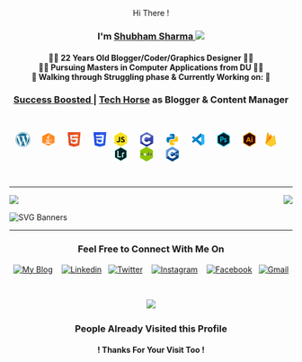       
<p align="center">Hi There ! 
 <h3 align="center"> I'm <a href="https://shu6h4m.github.io/s/">Shubham Sharma  </a><img width="18px" src="https://github.com/shu6h4m/Resources/blob/main/verified.svg"/></h2>  
<h4 align="center">  
👨‍💻 22 Years Old Blogger/Coder/Graphics Designer 👨‍💻 <br> 
👨‍🎓 Pursuing Masters in Computer Applications from DU  👨‍🎓 </br>🚧 Walking through Struggling phase & Currently Working on: 🚧</h4>
 <h3 align="center"> <a href="https://www.shu6h4m.in"> Success Boosted </a>  | <a href="https://www.youtube.com/c/TechHorse9/about"> Tech Horse</a> as Blogger & Content Manager </h3>   <br />   
        
   <p align="center"> 
<img align="center" alt="illustrator" width="26px" src="https://github.com/shu6h4m/s/blob/master/images/skills/wordpress.png" />&nbsp;&nbsp;&nbsp;&nbsp;
<img align="center" alt="Java" width="26px" src="https://github.com/shu6h4m/s/blob/master/images/skills/java.png" />&nbsp;&nbsp;&nbsp;&nbsp;
<img align="center" alt="HTML5" width="26px" src="https://github.com/shu6h4m/s/blob/master/images/skills/html.png" />&nbsp;&nbsp;&nbsp;&nbsp;
<img align="center" alt="CSS3" width="26px" src="https://github.com/shu6h4m/s/blob/master/images/skills/css.png" />&nbsp;&nbsp;
<img align="center" alt="JavaScript" width="26px" src="https://github.com/shu6h4m/s/blob/master/images/skills/javascript.png" />&nbsp;&nbsp;&nbsp;&nbsp;
<img align="center" alt="C" width="26px" src="https://github.com/shu6h4m/s/blob/master/images/skills/c.png" />&nbsp;&nbsp;&nbsp;&nbsp;
<img align="center" alt="Python" width="26px" src="https://github.com/shu6h4m/s/blob/master/images/skills/python.svg" />&nbsp;&nbsp;&nbsp;&nbsp;
<img align="center" alt="Visual Studio Code" width="26px" src="https://github.com/shu6h4m/s/blob/master/images/skills/vscode.png"/>&nbsp;&nbsp;&nbsp;&nbsp;
<img align="center" alt="Photoshop" width="26px" src="https://github.com/shu6h4m/s/blob/master/images/skills/photoshop.png" />&nbsp;&nbsp;&nbsp;&nbsp;
<img align="center" alt="illustrator" width="26px" src="https://github.com/shu6h4m/s/blob/master/images/skills/illustrator.png" />&nbsp;&nbsp;
<img align="center" alt="illustrator" width="26px" src="https://github.com/shu6h4m/s/blob/master/images/skills/firebase.png" />&nbsp;&nbsp;&nbsp;&nbsp;
<img align="center" alt="illustrator" width="26px" src="https://github.com/shu6h4m/s/blob/master/images/skills/lightroom.png" />&nbsp;&nbsp;&nbsp;&nbsp;
<img align="center" alt="illustrator" width="26px" src="https://github.com/shu6h4m/s/blob/master/images/skills/node.png" />&nbsp;&nbsp;&nbsp;&nbsp;
<img align="center" alt="illustrator" width="26px" src="https://github.com/shu6h4m/s/blob/master/images/skills/cplusplus.png" />&nbsp;&nbsp;&nbsp;&nbsp;
</p>
 
<br>
  
<hr> 

  
<img align="left" src="https://github-readme-stats.vercel.app/api?username=shu6h4m&hide_border=true&hide_rank=true&show_icons=true&title_color=606060&text_color=606060&bg_color=00000000">

<img align="right" src="https://github-readme-stats.vercel.app/api/top-langs/?username=shu6h4m&layout=compact&title_color=606060&text_color=606060&bg_color=00000000&theme=dark&hide_border=true">

</br>

![SVG Banners](https://svg-banners.vercel.app/api?type=glitch&text1=❄️SHU6H4M❄️&width=1000&height=120)


<!--img src="https://activity-graph.herokuapp.com/graph?username=shu6h4m&hide_border=true&hide_rank=true&show_icons=true&title_color=606060&text_color=606060&bg_color=00000000"-->

<hr>

<h3 align="center"><b> Feel Free to Connect With Me On</b></h3>
  
<p align="center">
<a href="https://www.shu6h4m.in" target="_blank">
  <img align="center" alt="My Blog" width="30px" src="https://github.com/shu6h4m/Resources/blob/main/web.png" /></a> &nbsp;&nbsp;
<a href="https://www.linkedin.com/in/shu6h4m/" target="_blank">
  <img align="center" alt="Linkedin" width="30px" src="https://github.com/shu6h4m/Resources/blob/main/linkedin.svg" /></a>&nbsp;&nbsp;
<a href="https://twitter.com/shu6h4m" target="_blank">
  <img align="center" alt="Twitter" width="32px" src="https://github.com/shu6h4m/Resources/blob/main/twitter.svg" /></a> &nbsp;&nbsp;
<a href="https://www.instagram.com/shu6h4m/" target="_blank">
  <img align="center" alt="Instagram" width="32px" src="https://github.com/shu6h4m/Resources/blob/main/instagram.svg" /></a> &nbsp;&nbsp;
<a href="https://www.facebook.com/shu6h4m/" target="_blank">
  <img align="center" alt="Facebook" width="26px" src="https://github.com/shu6h4m/Resources/blob/main/facebook.svg" /></a>&nbsp;&nbsp;
<a href="mailto:shu6h4m@yahoo.com" target="_blank">
  <img align="center" alt="Gmail" width="26px" src="https://github.com/shu6h4m/Resources/blob/main/gmail.svg" />
 </p>
  
<br>
  
    
<!-- Visitor counter --> 
<p align="center" >   
  <img src="https://profile-counter.glitch.me/shu6h4m/count.svg" />  
  </p></a>
  
  <h3 align="center"><b> People Already Visited this Profile</b></h3>
    <h4 align="center" > !  Thanks For Your Visit Too  !</h4>
  

 
